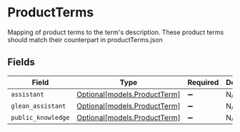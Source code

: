 # ProductTerms

Mapping of product terms to the term's description. These product terms should match their counterpart in productTerms.json


## Fields

| Field                                                    | Type                                                     | Required                                                 | Description                                              |
| -------------------------------------------------------- | -------------------------------------------------------- | -------------------------------------------------------- | -------------------------------------------------------- |
| `assistant`                                              | [Optional[models.ProductTerm]](../models/productterm.md) | :heavy_minus_sign:                                       | N/A                                                      |
| `glean_assistant`                                        | [Optional[models.ProductTerm]](../models/productterm.md) | :heavy_minus_sign:                                       | N/A                                                      |
| `public_knowledge`                                       | [Optional[models.ProductTerm]](../models/productterm.md) | :heavy_minus_sign:                                       | N/A                                                      |